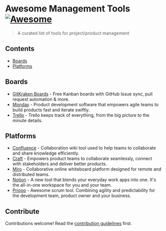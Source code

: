 # Awesome Management Tools [![Awesome](https://awesome.re/badge.svg)](https://awesome.re)

> A curated list of tools for project/product management


## Contents
- [Boards](#boards)
- [Platforms](#platforms)

## Boards
- [GitKraken Boards](https://www.gitkraken.com/boards) - Free Kanban boards with GitHub Issue sync, pull request automation & more.
- [Monday](https://monday.com) - Product development software that empowers agile teams to build products fast and iterate swiftly.
- [Trello](http://trello.com) - Trello keeps track of everything, from the big picture to the minute details.

## Platforms
- [Confluence](https://confluence.atlassian.com) - Collaboration wiki tool used to help teams to collaborate and share knowledge efficiently.
- [Craft](https://craft.io) - Empowers product teams to collaborate seamlessly, connect with stakeholders and deliver better products.
- [Miro](https://miro.com) - Collaborative online whiteboard platform designed for remote and distributed teams.
- [Notion](http://notion.so) - A new tool that blends your everyday work apps into one. It's the all-in-one workspace for you and your team.
- [Priooo](https://priooo.com) - Awesome scrum tool. Combining agility and predictability for the development team, product owner and your business.


## Contribute

Contributions welcome! Read the [contribution guidelines](contributing.md) first.
